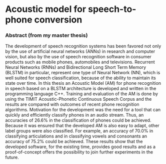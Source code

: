 # Acoustic model for speech-to-phone conversion

### Abstract (from my master thesis)
The development of speech recognition systems has been favored not only by the use of artificial neural networks (ANNs) in research and computer vision, but also by the use of speech recognition software in consumer products such as mobile phones, automobiles and televisions. Recurrent Neural Networks (RNNs) and Bidirectional Long Short Term Memory (BLSTM) in particular, represent one type of Neural Network (NN), which is well suited for speech classification, because of the ability to maintain its state over time. In this thesis an Acoustic Model (AM) for phone recognition in speech based on a BLSTM architecture is developed and written in the programming language C++. Training and evaluation of the AM is done by using the TIMIT Acoustic-Phonetic Continuous Speech Corpus and the results are compared with outcomes of recent phone recognition algorithms. Motivation for the development was the need for a tool that can quickly and efficiently classify phones in an audio stream. Thus, an accuracies of $26.6\%$ in the classification of phones could be achieved. Because it was ensured that the developed AM is also easy to adapt, other label groups were also classified. For example, an accuracy of $70.0\%$ in classifying articulations and in classifying vowels and consonants an accuracy of $75.2\%$ could be achieved. These results show that the developed software, for the existing time, provides good results and as a proof-of-concept offers the possibility to join further experiments in the future.
